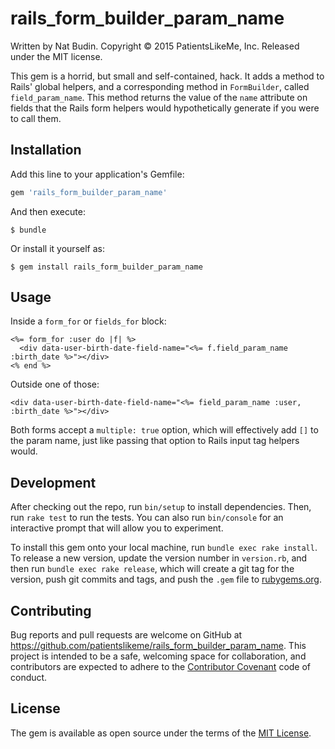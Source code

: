 # rails_form_builder_param_name

Written by Nat Budin.  Copyright &copy; 2015 PatientsLikeMe, Inc.  Released under the MIT license.

This gem is a horrid, but small and self-contained, hack.  It adds a method to Rails' global helpers, and a corresponding method in `FormBuilder`, called `field_param_name`.  This method returns the value of the `name` attribute on fields that the Rails form helpers would hypothetically generate if you were to call them.

## Installation

Add this line to your application's Gemfile:

```ruby
gem 'rails_form_builder_param_name'
```

And then execute:

    $ bundle

Or install it yourself as:

    $ gem install rails_form_builder_param_name

## Usage

Inside a `form_for` or `fields_for` block:

```erb
<%= form_for :user do |f| %>
  <div data-user-birth-date-field-name="<%= f.field_param_name :birth_date %>"></div>
<% end %>
```

Outside one of those:

```erb
<div data-user-birth-date-field-name="<%= field_param_name :user, :birth_date %>"></div>
```

Both forms accept a `multiple: true` option, which will effectively add `[]` to the param name, just like passing that option to Rails input tag helpers would.

## Development

After checking out the repo, run `bin/setup` to install dependencies. Then, run `rake test` to run the tests. You can also run `bin/console` for an interactive prompt that will allow you to experiment.

To install this gem onto your local machine, run `bundle exec rake install`. To release a new version, update the version number in `version.rb`, and then run `bundle exec rake release`, which will create a git tag for the version, push git commits and tags, and push the `.gem` file to [rubygems.org](https://rubygems.org).

## Contributing

Bug reports and pull requests are welcome on GitHub at https://github.com/patientslikeme/rails_form_builder_param_name. This project is intended to be a safe, welcoming space for collaboration, and contributors are expected to adhere to the [Contributor Covenant](contributor-covenant.org) code of conduct.


## License

The gem is available as open source under the terms of the [MIT License](http://opensource.org/licenses/MIT).

